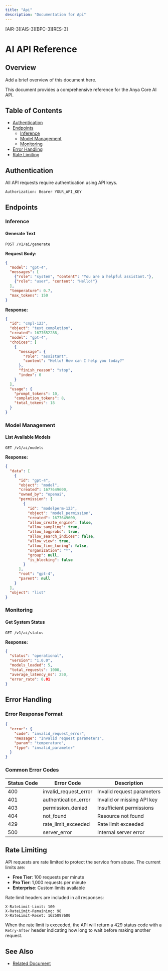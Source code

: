 ```yaml
---
title: "Api"
description: "Documentation for Api"
---
```


[AIR-3][AIS-3][BPC-3][RES-3]


# AI API Reference

## Overview

Add a brief overview of this document here.


This document provides a comprehensive reference for the Anya Core AI API.

## Table of Contents

- [Authentication](#authentication)
- [Endpoints](#endpoints)
  - [Inference](#inference)
  - [Model Management](#model-management)
  - [Monitoring](#monitoring)
- [Error Handling](#error-handling)
- [Rate Limiting](#rate-limiting)

## Authentication

All API requests require authentication using API keys.

```http
Authorization: Bearer YOUR_API_KEY
```

## Endpoints

### Inference

#### Generate Text

```http
POST /v1/ai/generate
```

**Request Body:**

```json
{
  "model": "gpt-4",
  "messages": [
    {"role": "system", "content": "You are a helpful assistant."},
    {"role": "user", "content": "Hello!"}
  ],
  "temperature": 0.7,
  "max_tokens": 150
}
```

**Response:**

```json
{
  "id": "cmpl-123",
  "object": "text_completion",
  "created": 1677652288,
  "model": "gpt-4",
  "choices": [
    {
      "message": {
        "role": "assistant",
        "content": "Hello! How can I help you today?"
      },
      "finish_reason": "stop",
      "index": 0
    }
  ],
  "usage": {
    "prompt_tokens": 10,
    "completion_tokens": 8,
    "total_tokens": 18
  }
}
```

### Model Management

#### List Available Models

```http
GET /v1/ai/models
```

**Response:**

```json
{
  "data": [
    {
      "id": "gpt-4",
      "object": "model",
      "created": 1677649600,
      "owned_by": "openai",
      "permission": [
        {
          "id": "modelperm-123",
          "object": "model_permission",
          "created": 1677649600,
          "allow_create_engine": false,
          "allow_sampling": true,
          "allow_logprobs": true,
          "allow_search_indices": false,
          "allow_view": true,
          "allow_fine_tuning": false,
          "organization": "*",
          "group": null,
          "is_blocking": false
        }
      ],
      "root": "gpt-4",
      "parent": null
    }
  ],
  "object": "list"
}
```

### Monitoring

#### Get System Status

```http
GET /v1/ai/status
```

**Response:**

```json
{
  "status": "operational",
  "version": "1.0.0",
  "models_loaded": 5,
  "total_requests": 1000,
  "average_latency_ms": 250,
  "error_rate": 0.01
}
```

## Error Handling

### Error Response Format

```json
{
  "error": {
    "code": "invalid_request_error",
    "message": "Invalid request parameters",
    "param": "temperature",
    "type": "invalid_parameter"
  }
}
```

### Common Error Codes

| Status Code | Error Code | Description |
|-------------|------------|-------------|
| 400 | invalid_request_error | Invalid request parameters |
| 401 | authentication_error | Invalid or missing API key |
| 403 | permission_denied | Insufficient permissions |
| 404 | not_found | Resource not found |
| 429 | rate_limit_exceeded | Rate limit exceeded |
| 500 | server_error | Internal server error |

## Rate Limiting

API requests are rate limited to protect the service from abuse. The current limits are:

- **Free Tier**: 100 requests per minute
- **Pro Tier**: 1,000 requests per minute
- **Enterprise**: Custom limits available

Rate limit headers are included in all responses:

```
X-RateLimit-Limit: 100
X-RateLimit-Remaining: 98
X-RateLimit-Reset: 1625097600
```

When the rate limit is exceeded, the API will return a 429 status code with a `Retry-After` header indicating how long to wait before making another request.

## See Also

- [Related Document](#related-document)

